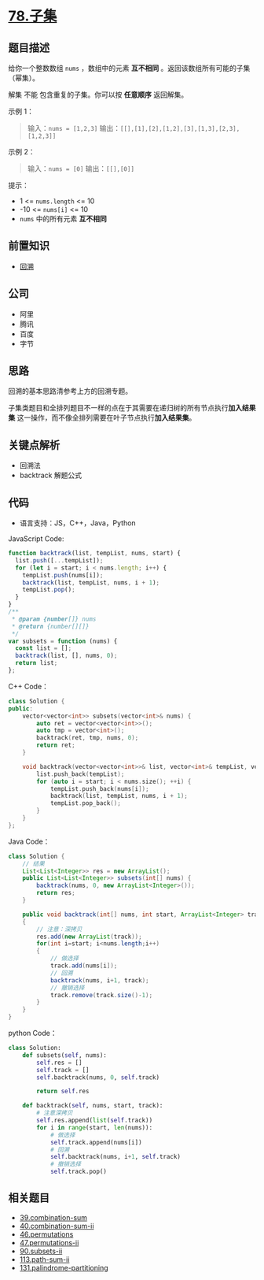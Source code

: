 # [78.子集](https://leetcode.cn/problems/subsets)

## 题目描述

给你一个整数数组 `nums` ，数组中的元素 **互不相同** 。返回该数组所有可能的子集（幂集）。

解集 不能 包含重复的子集。你可以按 **任意顺序** 返回解集。

示例 1：

> 输入：`nums = [1,2,3]`
> 输出：`[[],[1],[2],[1,2],[3],[1,3],[2,3],[1,2,3]]`

示例 2：

> 输入：`nums = [0]`
> 输出：`[[],[0]]`
 

提示：

* 1 <= `nums.length` <= 10
* -10 <= `nums[i]` <= 10
* `nums` 中的所有元素 **互不相同**

## 前置知识

- [回溯](https://github.com/azl397985856/leetcode/blob/master/thinkings/backtrack.md)

## 公司

- 阿里
- 腾讯
- 百度
- 字节

## 思路

回溯的基本思路清参考上方的回溯专题。

子集类题目和全排列题目不一样的点在于其需要在递归树的所有节点执行**加入结果集** 这一操作，而不像全排列需要在叶子节点执行**加入结果集**。

## 关键点解析

- 回溯法
- backtrack 解题公式

## 代码

- 语言支持：JS，C++，Java，Python

JavaScript Code:

```js
function backtrack(list, tempList, nums, start) {
  list.push([...tempList]);
  for (let i = start; i < nums.length; i++) {
    tempList.push(nums[i]);
    backtrack(list, tempList, nums, i + 1);
    tempList.pop();
  }
}
/**
 * @param {number[]} nums
 * @return {number[][]}
 */
var subsets = function (nums) {
  const list = [];
  backtrack(list, [], nums, 0);
  return list;
};
```

C++ Code：

```C++
class Solution {
public:
    vector<vector<int>> subsets(vector<int>& nums) {
        auto ret = vector<vector<int>>();
        auto tmp = vector<int>();
        backtrack(ret, tmp, nums, 0);
        return ret;
    }

    void backtrack(vector<vector<int>>& list, vector<int>& tempList, vector<int>& nums, int start) {
        list.push_back(tempList);
        for (auto i = start; i < nums.size(); ++i) {
            tempList.push_back(nums[i]);
            backtrack(list, tempList, nums, i + 1);
            tempList.pop_back();
        }
    }
};
```

Java Code：

```java
class Solution {
    // 结果
    List<List<Integer>> res = new ArrayList();
    public List<List<Integer>> subsets(int[] nums) {
        backtrack(nums, 0, new ArrayList<Integer>());
        return res;
    }

    public void backtrack(int[] nums, int start, ArrayList<Integer> track)
    {
        // 注意：深拷贝
        res.add(new ArrayList(track));
        for(int i=start; i<nums.length;i++)
        {
            // 做选择
            track.add(nums[i]);
            // 回溯
            backtrack(nums, i+1, track);
            // 撤销选择
            track.remove(track.size()-1);
        }
    }
}
```

python Code：

```py
class Solution:
    def subsets(self, nums):
        self.res = []
        self.track = []
        self.backtrack(nums, 0, self.track)

        return self.res

    def backtrack(self, nums, start, track):
        # 注意深拷贝
        self.res.append(list(self.track))
        for i in range(start, len(nums)):
            # 做选择
            self.track.append(nums[i])
            # 回溯
            self.backtrack(nums, i+1, self.track)
            # 撤销选择
            self.track.pop()
```

## 相关题目

- [39.combination-sum](./39.combination-sum.md)
- [40.combination-sum-ii](./40.combination-sum-ii.md)
- [46.permutations](./46.permutations.md)
- [47.permutations-ii](./47.permutations-ii.md)
- [90.subsets-ii](./90.subsets-ii.md)
- [113.path-sum-ii](./113.path-sum-ii.md)
- [131.palindrome-partitioning](./131.palindrome-partitioning.md)
